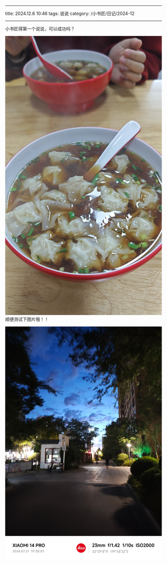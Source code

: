 ---
title: 2024.12.6 10:46
tags: 说说
category: /小书匠/日记/2024-12


----------
小书匠得第一个说说，可以成功吗？

![enter description here](./images/wx_camera_1732357092100.jpg)
顺便测试下图片哦！！

![enter description here](https://raw.githubusercontent.com/zhuzhengwen/album/main/1000006899_origin_IMG_20240721_193801.jpg)
